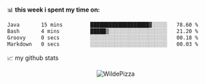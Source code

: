 📊 **this week i spent my time on:**
<!--START_SECTION:waka-->

```txt
Java       15 mins         ███████████████████▓░░░░░   78.60 %
Bash       4 mins          █████▒░░░░░░░░░░░░░░░░░░░   21.20 %
Groovy     0 secs          ░░░░░░░░░░░░░░░░░░░░░░░░░   00.18 %
Markdown   0 secs          ░░░░░░░░░░░░░░░░░░░░░░░░░   00.03 %
```

<!--END_SECTION:waka-->


📈 my github stats

<p align="center"> <img src="https://github-readme-stats.vercel.app/api?username=WildePizza&show_icons=true&theme=gotham" alt="WildePizza" />




